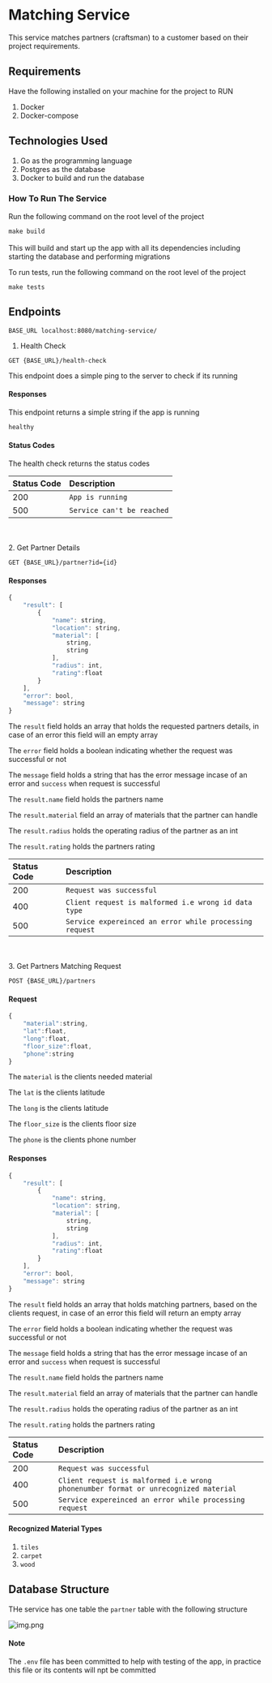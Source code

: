 # Matching Service

This service matches partners (craftsman) to a customer based
on their project requirements.

## Requirements
Have the following installed on your machine for the project to RUN
1. Docker
2. Docker-compose

## Technologies Used
1. Go as the programming language
2. Postgres as the database
3. Docker to build and run the database

### How To Run The Service
Run the following command on the root level of the project

``
make build
``
<br></br>
This will build and start up the app with all its dependencies including starting the database and performing migrations

To run tests, run the following command on the root level of the project

``
make tests
``

## Endpoints
```http
BASE_URL localhost:8080/matching-service/
```

1. Health Check
```http
GET {BASE_URL}/health-check
```
This endpoint does a simple ping to the server to check if its running

#### Responses

This endpoint returns a simple string if the app is running

```javascript
healthy
````
#### Status Codes

The health check returns the status codes

| Status Code | Description                                       |
| :--- |:--------------------------------------------------|
| 200 | `App is running`                                  |
| 500 | `Service can't be reached` |

<br></br>
2. Get Partner Details
```http
GET {BASE_URL}/partner?id={id}
```

#### Responses

```javascript
{
    "result": [
        {
            "name": string,
            "location": string,
            "material": [
                string,
                string
            ],
            "radius": int,
            "rating":float
        }
    ],
    "error": bool,
    "message": string
}
```
The `result` field holds an array that holds the requested partners details, in case of an error this field will an empty array

The `error` field holds a boolean indicating whether the request was successful or not

The `message` field holds a string that has the error message incase of an error and `success` when request is successful

The `result.name` field holds the partners name

The `result.material` field an array of materials that the partner can handle

The `result.radius` holds the operating radius of the partner as an int

The `result.rating` holds the partners rating


| Status Code | Description                                             |
|:------------|:--------------------------------------------------------|
| 200         | `Request was successful`                                |
| 400         | `Client request is malformed i.e wrong id data type`    |
| 500         | `Service expereinced an error while processing request` |

<br></br>
3. Get Partners Matching Request
```http
POST {BASE_URL}/partners
```

#### Request

```javascript
{
    "material":string,
    "lat":float,
    "long":float, 
    "floor_size":float,
    "phone":string
}
```

The `material` is the clients needed material

The `lat` is the clients latitude

The `long` is the clients latitude

The `floor_size` is the clients floor size

The `phone` is the clients phone number

#### Responses

```javascript
{
    "result": [
        {
            "name": string,
            "location": string,
            "material": [
                string,
                string
            ],
            "radius": int,
            "rating":float
        }
    ],
    "error": bool,
    "message": string
}
```
The `result` field holds an array that holds matching partners, based on the clients request, in case of an error this field will return an empty array

The `error` field holds a boolean indicating whether the request was successful or not

The `message` field holds a string that has the error message incase of an error and `success` when request is successful

The `result.name` field holds the partners name

The `result.material` field an array of materials that the partner can handle

The `result.radius` holds the operating radius of the partner as an int

The `result.rating` holds the partners rating


| Status Code | Description                                                                         |
|:------------|:------------------------------------------------------------------------------------|
| 200         | `Request was successful`                                                            |
| 400         | `Client request is malformed i.e wrong phonenumber format or unrecognized material` |
| 500         | `Service expereinced an error while processing request`                             |



#### Recognized Material Types
1. `tiles`
2. `carpet`
3. `wood`

## Database Structure
THe service has one table the `partner` table with the following structure

![img.png](img.png)
#### Note
The `.env` file has been committed to help with testing of the app, in practice this file or its contents will npt be committed

